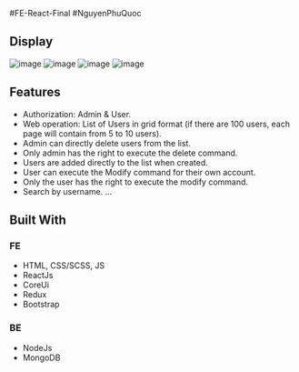 #FE-React-Final
#NguyenPhuQuoc
## Display
![image](https://user-images.githubusercontent.com/101201594/229015671-7bdd187c-859b-4fe8-8654-2abb35bb6e90.png)
![image](https://user-images.githubusercontent.com/101201594/229015733-28d58511-4d3e-4e0e-910f-d668bb08b0cf.png)
![image](https://user-images.githubusercontent.com/101201594/229015782-8209ab0c-e64b-499d-bc3e-af9ca9ad135f.png)
![image](https://user-images.githubusercontent.com/101201594/229015810-bad54f10-9ef8-4d10-9cb9-145d0ff95a62.png)
## Features
+ Authorization: Admin & User.
+ Web operation: List of Users in grid format (if there are 100 users, each page will contain from 5 to 10 users).
+ Admin can directly delete users from the list.
+ Only admin has the right to execute the delete command.
+ Users are added directly to the list when created.
+ User can execute the Modify command for their own account.
+ Only the user has the right to execute the modify command.
+ Search by username.
...
## Built With
### FE
+ HTML, CSS/SCSS, JS
+ ReactJs
+ CoreUi
+ Redux
+ Bootstrap
### BE
+ NodeJs
+ MongoDB
